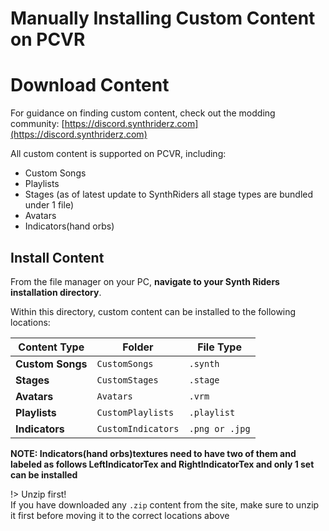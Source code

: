 # Manually Installing Custom Content on PCVR

# Download Content

For guidance on finding custom content, check out the modding community: [https://discord.synthriderz.com](https://discord.synthriderz.com)

All custom content is supported on PCVR, including:

- Custom Songs
- Playlists
- Stages (as of latest update to SynthRiders all stage types are bundled under 1 file)
- Avatars
- Indicators(hand orbs)

## Install Content

From the file manager on your PC, **navigate to your Synth Riders installation directory**.

Within this directory, custom content can be installed to the following locations:

| Content Type     | Folder         | File Type                |
|------------------|----------------|--------------------------|
| **Custom Songs** | `CustomSongs`  | `.synth`                 |
| **Stages**       | `CustomStages` | `.stage`
| **Avatars**      | `Avatars`      | `.vrm`                   |
| **Playlists**    | `CustomPlaylists`     | `.playlist`              |
| **Indicators**    | `CustomIndicators`     | `.png or .jpg`              |

**NOTE: Indicators(hand orbs)textures need to have two of them and labeled as follows LeftIndicatorTex and RightIndicatorTex and only 1 set can be installed**

!> Unzip first!  
If you have downloaded any `.zip` content from the site, make sure to unzip it first before moving it to the correct locations above

